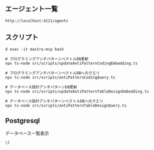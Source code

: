 ## エージェント一覧

```
http://localhost:4111/agents
```

## スクリプト

```
d exec -it mastra-mcp bash

# プログラミングアンチパターンベクトルDB更新
npx ts-node src/scripts/updateAntiPatternCodingEmbedding.ts

# プログラミングアンチパターンベクトルDBへのクエリ
npx ts-node src/scripts/antiPatternCodingQuery.ts

# データベース設計アンチパターンDB更新
npx ts-node src/scripts/updateAntiPatternTableDesignEmbedding.ts

# データベース設計アンチパターンベクトルDBへのクエリ
npx ts-node src/scripts/antiPatternTableDesignQuery.ts
```

## Postgresql

データベース一覧表示

```
\l
```
